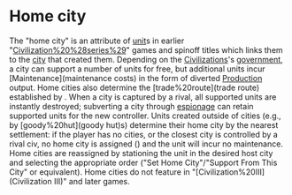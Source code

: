 # Home city

The "home city" is an attribute of [unit](unit)s in earlier "[Civilization%20%28series%29](Civilization)" games and spinoff titles which links them to the [city](city) that created them. Depending on the [Civilizations](civilization)'s [government](government), a city can support a number of units for free, but additional units incur [Maintenance](maintenance costs) in the form of diverted [Production](Production) output. Home cities also determine the [trade%20route](trade route) established by .
When a city is captured by a rival, all supported units are instantly destroyed; subverting a city through [espionage](espionage) can retain supported units for the new controller.
Units created outside of cities (e.g., by [goody%20hut](goody hut)s) determine their home city by the nearest settlement: if the player has no cities, or the closest city is controlled by a rival civ, no home city is assigned () and the unit will incur no maintenance.
Home cities are reassigned by stationing the unit in the desired host city and selecting the appropriate order ("Set Home City"/"Support From This City" or equivalent).
Home cities do not feature in "[Civilization%20III](Civilization III)" and later games.
